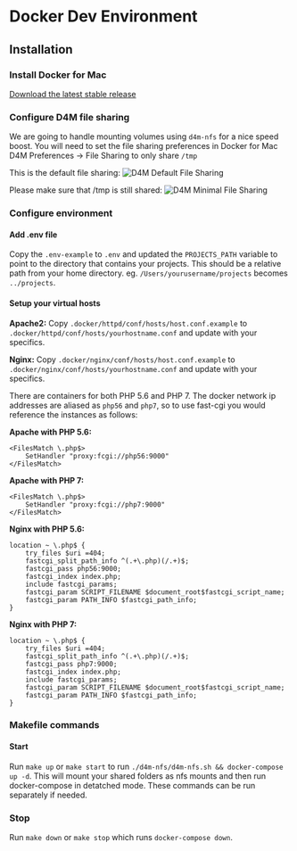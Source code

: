 # Docker Dev Environment

## Installation

### Install Docker for Mac

[Download the latest stable release](https://download.docker.com/mac/stable/Docker.dmg)

### Configure D4M file sharing

We are going to handle mounting volumes using `d4m-nfs` for a nice speed boost. You will need to set the file sharing preferences in Docker for Mac D4M Preferences -> File Sharing to only share `/tmp`

This is the default file sharing:
![D4M Default File Sharing](https://github.com/julianfann/d4m-nfs/blob/master/examples/img/d4m-default-file-sharing.png?raw=true "D4M Default File Sharing")

Please make sure that /tmp is still shared:
![D4M Minimal File Sharing](https://github.com/julianfann/d4m-nfs/blob/master/examples/img/d4m-min-file-sharing.png?raw=true "D4M Minimal File Sharing")

### Configure environment

#### Add .env file

Copy the `.env-example` to `.env` and updated the `PROJECTS_PATH` variable to point to the directory that contains your projects. This should be a relative path from your home directory. eg. `/Users/yourusername/projects` becomes `../projects`.

#### Setup your virtual hosts

**Apache2:**
Copy `.docker/httpd/conf/hosts/host.conf.example` to `.docker/httpd/conf/hosts/yourhostname.conf` and update with your specifics.

**Nginx:**
Copy `.docker/nginx/conf/hosts/host.conf.example` to `.docker/nginx/conf/hosts/yourhostname.conf` and update with your specifics.

There are containers for both PHP 5.6 and PHP 7. The docker network ip addresses are aliased as `php56` and `php7`, so to use fast-cgi you would reference the instances as follows:

**Apache with PHP 5.6:**
```
<FilesMatch \.php$>
    SetHandler "proxy:fcgi://php56:9000"
</FilesMatch>
```
**Apache with PHP 7:**
```
<FilesMatch \.php$>
    SetHandler "proxy:fcgi://php7:9000"
</FilesMatch>
```
**Nginx with PHP 5.6:**
```
location ~ \.php$ {
    try_files $uri =404;
    fastcgi_split_path_info ^(.+\.php)(/.+)$;
    fastcgi_pass php56:9000;
    fastcgi_index index.php;
    include fastcgi_params;
    fastcgi_param SCRIPT_FILENAME $document_root$fastcgi_script_name;
    fastcgi_param PATH_INFO $fastcgi_path_info;
}
```
**Nginx with PHP 7:**
```
location ~ \.php$ {
    try_files $uri =404;
    fastcgi_split_path_info ^(.+\.php)(/.+)$;
    fastcgi_pass php7:9000;
    fastcgi_index index.php;
    include fastcgi_params;
    fastcgi_param SCRIPT_FILENAME $document_root$fastcgi_script_name;
    fastcgi_param PATH_INFO $fastcgi_path_info;
}
```

### Makefile commands

#### Start 
Run `make up` or `make start` to run `./d4m-nfs/d4m-nfs.sh && docker-compose up -d`. This will mount your shared folders as nfs mounts and then run docker-compose in detatched mode. These commands can be run separately if needed.

### Stop
Run `make down` or `make stop` which runs `docker-compose down`.
